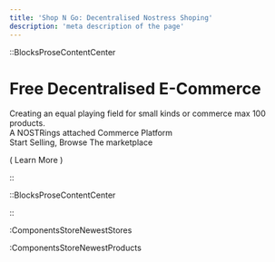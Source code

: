 ```yaml
---
title: 'Shop N Go: Decentralised Nostress Shoping'
description: 'meta description of the page'
---
```


::BlocksProseContentCenter
# Free Decentralised E-Commerce

Creating an equal playing field for small kinds or commerce max 100 products.  
A NOSTRings attached Commerce Platform  
Start Selling, Browse The marketplace

( Learn More )

::



::BlocksProseContentCenter





::


:ComponentsStoreNewestStores

:ComponentsStoreNewestProducts


